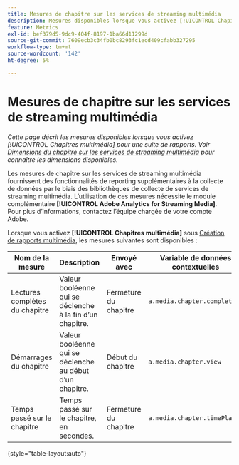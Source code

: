 ```yaml
---
title: Mesures de chapitre sur les services de streaming multimédia
description: Mesures disponibles lorsque vous activez [!UICONTROL Chapitres de médias] pour une suite de rapports.
feature: Metrics
exl-id: bef379d5-9dc9-404f-8197-1ba66d11299d
source-git-commit: 7609ecb3c34fb0bc8293fc1ecd409cfabb327295
workflow-type: tm+mt
source-wordcount: '142'
ht-degree: 5%

---
```


# Mesures de chapitre sur les services de streaming multimédia

*Cette page décrit les mesures disponibles lorsque vous activez [!UICONTROL Chapitres multimédia] pour une suite de rapports. Voir [Dimensions du chapitre sur les services de streaming multimédia](../dimensions/sm-chapters.md) pour connaître les dimensions disponibles.*

Les mesures de chapitre sur les services de streaming multimédia fournissent des fonctionnalités de reporting supplémentaires à la collecte de données par le biais des bibliothèques de collecte de services de streaming multimédia. L’utilisation de ces mesures nécessite le module complémentaire **[!UICONTROL Adobe Analytics for Streaming Media]**. Pour plus d’informations, contactez l’équipe chargée de votre compte Adobe.

Lorsque vous activez **[!UICONTROL Chapitres multimédia]** sous [Création de rapports multimédia](/help/admin/admin/c-manage-report-suites/c-edit-report-suites/media-management.md), les mesures suivantes sont disponibles :

| Nom de la mesure | Description | Envoyé avec | Variable de données contextuelles |
| --- | --- | --- | --- |
| Lectures complètes du chapitre | Valeur booléenne qui se déclenche à la fin d’un chapitre. | Fermeture du chapitre | `a.media.chapter.complete` |
| Démarrages du chapitre | Valeur booléenne qui se déclenche au début d’un chapitre. | Début du chapitre | `a.media.chapter.view` |
| Temps passé sur le chapitre | Temps passé sur le chapitre, en secondes. | Fermeture du chapitre | `a.media.chapter.timePlayed` |

{style="table-layout:auto"}
